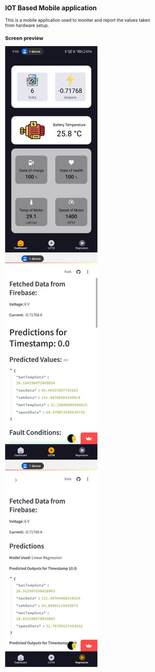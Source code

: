 ## IOT Based Mobile application

This is a mobile application used to moniter and report the values taken from hardware setup.

### Screen preview

<img src="./assets/MainScreen.jpeg" alt="Sample Image" width="300"/>
<img src="./assets/LSTM.jpeg" alt="Sample Image" width="300" />
<img src="./assets/Regression.jpeg" alt="Sample Image" width="300" />

